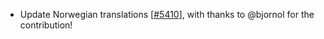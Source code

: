  - Update Norwegian translations [[#5410](https://github.com/plotly/plotly.js/pull/5410)],
   with thanks to @bjornol for the contribution!
